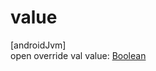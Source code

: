 # value

[androidJvm]\
open override val value: [Boolean](https://kotlinlang.org/api/latest/jvm/stdlib/kotlin/-boolean/index.html)